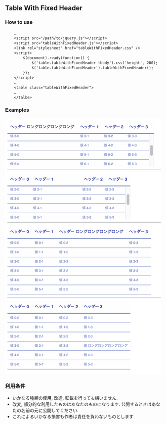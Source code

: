 ## Table With Fixed Header

### How to use
```
	…
	<script src="/path/to/jquery.js"></script>
	<script src="tableWithFixedHeader.js"></script>
	<link rel="stylesheet" href="tableWithFixedHeader.css" />
	<script>
		$(document).ready(function() {
			$('table.tableWithFixedHeader tbody').css('height', 200);
			$('table.tableWithFixedHeader').tableWithFixedHeader();
		});
	</script>
	…
	<table class="tableWithFixedHeader">
	…
	</talbe>
```

### Examples
![例](examples.png "例")

### 利用条件
* いかなる種類の使用, 改造, 転載を行っても構いません.
* 改変, 部分的な利用したものはあなたのものになります. 公開するときはあなたの名前の元に公開してください.
* これによるいかなる損害も作者は責任を負わないものとします.
